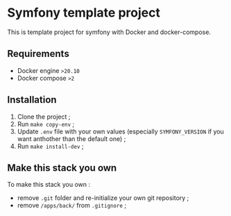# Symfony template project

This is template project for symfony with Docker and docker-compose.

## Requirements

- Docker engine `>20.10`
- Docker compose `>2`

## Installation

1. Clone the project ;
2. Run `make copy-env` ;
3. Update `.env` file with your own values (especially `SYMFONY_VERSION` if you want anthother than the default one) ;
4. Run `make install-dev` ;

## Make this stack you own

To make this stack you own :

- remove `.git` folder and re-initialize your own git repository ;
- remove `/apps/back/` from `.gitignore` ;
